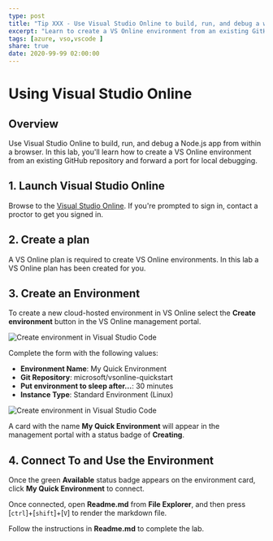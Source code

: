 ```yaml
---
type: post
title: "Tip XXX - Use Visual Studio Online to build, run, and debug a web app from within a browser"
excerpt: "Learn to create a VS Online environment from an existing GitHub repository and forward a port for local debugging."
tags: [azure, vso,vscode ]
share: true
date: 2020-99-99 02:00:00
---
```


# Using Visual Studio Online

## Overview

Use Visual Studio Online to build, run, and debug a Node.js app from within a browser. In this lab, you'll learn how to create a VS Online environment from an existing GitHub repository and forward a port for local debugging.

## 1. Launch Visual Studio Online

Browse to the [Visual Studio Online](https://online.visualstudio.com/environments). If you're prompted to sign in, contact a proctor to get you signed in.

## 2. Create a plan

A VS Online plan is required to create VS Online environments. In this lab a VS Online plan has been created for you.

## 3. Create an Environment

To create a new cloud-hosted environment in VS Online select the **Create environment** button in the VS Online management portal.

![Create environment in Visual Studio Code](./create-env-vso-01.png)

Complete the form with the following values:

- **Environment Name**: My Quick Environment
- **Git Repository**: microsoft/vsonline-quickstart
- **Put environment to sleep after...**: 30 minutes
- **Instance Type**: Standard Environment (Linux)

![Create environment in Visual Studio Code](./create-quickstart-vso-02.png)

A card with the name **My Quick Environment** will appear in the management portal with a status badge of **Creating**.

## 4. Connect To and Use the Environment

Once the green **Available** status badge appears on the environment card, click **My Quick Environment** to connect.

Once connected, open **Readme.md** from **File Explorer**, and then press [`ctrl`]+[`shift`]+[`V`] to render the markdown file.

Follow the instructions in **Readme.md** to complete the lab.
